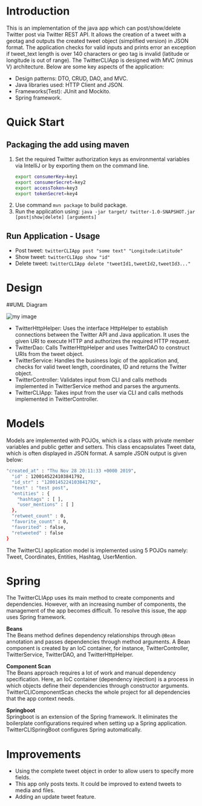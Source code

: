 # Introduction
This is an implementation of the java app which can post/show/delete Twitter post via Twitter REST API. It allows the creation of a tweet with a geotag and outputs the created tweet object (simplified version) in JSON  format. The application checks for valid inputs and prints error an exception if tweet_text length is over 140 characters or geo tag is invalid (latitude or longitude is out of range). The TwitterCLIApp is designed with MVC (minus V) architecture. Below are some key aspects of the application:
- Design patterns: DTO, CRUD, DAO, and MVC.
- Java libraries used: HTTP Client and JSON.
- Frameworks(Test): JUnit and Mockito.
- Spring framework. 

# Quick Start
## Packaging the add using maven
1) Set the required Twitter authorization keys as environmental variables via IntelliJ or by exporting them on the command line.
    ````bash
    export consumerKey=key1
    export consumerSecret=key2
    export accessToken=key3
    export tokenSecret=key4
    ````
2) Use command `mvn package` to build package.
3) Run the application using:
     `java -jar target/ twitter-1.0-SNAPSHOT.jar [post|show|delete] [arguments]`

## Run Application - Usage
- Post tweet: `twitterCLIApp post "some text" "Longitude:Latitude"`
- Show tweet: `twitterCLIApp show "id"`
- Delete tweet: `twitterCLIApp delete "tweetId1,tweetId2,tweetId3..."`

# Design
##UML Diagram

![my image](file:///home/centos/dev/jarvis_data_eng_RoshanRamesh/core_java/twitter/assets/UMLDiagram.png)

- TwitterHttpHelper: Uses the interface HttpHelper to establish connections between the Twitter API and Java application. It uses the given URI to execute HTTP and authorizes the required HTTP request.
- TwitterDao: Calls TwitterHttpHelper and uses TwitterDAO to construct URIs from the tweet object.
- TwitterService: Handles the business logic of the application and, checks for valid tweet length, coordinates, ID and returns the Twitter object.
- TwitterController: Validates input from CLI and calls methods implemented in TwitterService method and parses the arguments.
- TwitterCLIApp: Takes input from the user via CLI and calls methods implemented in TwitterController.

# Models

Models are implemented with POJOs, which is a class with private member variables and public getter and setters. This class encapsulates Tweet data, which is often displayed in JSON format. A sample JSON output is given below:
````bash
"created_at" : "Thu Nov 28 20:11:33 +0000 2019",
  "id" : 1200145224103841792,
  "id_str" : "1200145224103841792",
  "text" : "test post",
  "entities" : {
    "hashtags" : [ ],
    "user_mentions" : [ ]
  },
  "retweet_count" : 0,
  "favorite_count" : 0,
  "favorited" : false,
  "retweeted" : false
}
````
The TwitterCLI application model is implemented using 5 POJOs namely: Tweet, Coordinates, Entities, Hashtag, UserMention.

# Spring

The TwitterCLIApp uses its main method to create components and dependencies. However, with an increasing  number of components, the management of the app becomes difficult. To resolve this issue, the app uses Spring framework.

**Beans**   
The Beans method defines dependency relationships through `@Bean` annotation and passes dependencies through method arguments. A Bean component is created by an IoC container, for instance, TwitterController, TwitterService, TwitterDAO, and TwitterHttpHelper.

**Component Scan**  
The Beans approach requires a lot of work and manual dependency specification. Here, an IoC container (dependency injection) is a process in which objects define their dependencies through constructor arguments. TwitterCLIComponentScan checks the whole project for all dependencies that the app context needs.

**Springboot**  
Springboot is an extension of the Spring framework. It eliminates the boilerplate configurations required when setting up a Spring application. TwitterCLISpringBoot configures Spring automatically.

# Improvements
- Using the complete tweet object in order to allow users to specify more fields.
- This app only posts texts. It could be improved to extend tweets to media and files.
- Adding an update tweet feature.
